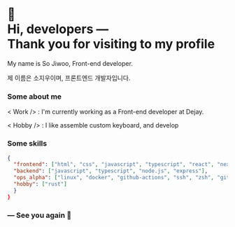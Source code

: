 # 👋<br/>Hi, developers ―<br/>Thank you for visiting to my profile

My name is So Jiwoo, Front-end developer.

제 이름은 소지우이며, 프론트엔드 개발자입니다.

### Some about me

< Work /> : I'm currently working as a Front-end developer at Dejay.

< Hobby /> : I like assemble custom keyboard, and develop

### Some skills

```json
{
  "frontend": ["html", "css", "javascript", "typescript", "react", "next.js"],
  "backend": ["javascript", "typescript", "node.js", "express"],
  "ops_alpha": ["linux", "docker", "github-actions", "ssh", "zsh", "git"],
  "hobby": ["rust"]
  }
}
```

### ― See you again 🙌
